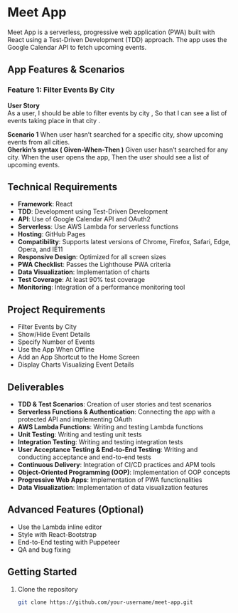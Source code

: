 # Meet App

Meet App is a serverless, progressive web application (PWA) built with React using a Test-Driven Development (TDD) approach. The app uses the Google Calendar API to fetch upcoming events.

## App Features & Scenarios

### Feature 1: Filter Events By City

**User Story**  
As a user, I should be able to filter events by city ,
So that I can see a list of events taking place in that city .

**Scenario 1**
When user hasn’t searched for a specific city, show upcoming events from all cities.  
**Gherkin’s syntax ( Given-When-Then )**
Given user hasn’t searched for any city.
When the user opens the app,
Then the user should see a list of upcoming events.

<!-- - **Filter Events by City**: Search for events in a specific city.
- **Show/Hide Event Details**: Toggle the display of event details.
- **Specify Number of Events**: Determine the number of events displayed.
- **Offline Usage**: The app works offline.
- **App Shortcut**: Add a shortcut to the home screen.
- **Event Visualization**: Display charts to visualize event data. -->

## Technical Requirements

- **Framework**: React
- **TDD**: Development using Test-Driven Development
- **API**: Use of Google Calendar API and OAuth2
- **Serverless**: Use AWS Lambda for serverless functions
- **Hosting**: GitHub Pages
- **Compatibility**: Supports latest versions of Chrome, Firefox, Safari, Edge, Opera, and IE11
- **Responsive Design**: Optimized for all screen sizes
- **PWA Checklist**: Passes the Lighthouse PWA criteria
- **Data Visualization**: Implementation of charts
- **Test Coverage**: At least 90% test coverage
- **Monitoring**: Integration of a performance monitoring tool

## Project Requirements

- Filter Events by City
- Show/Hide Event Details
- Specify Number of Events
- Use the App When Offline
- Add an App Shortcut to the Home Screen
- Display Charts Visualizing Event Details

## Deliverables

- **TDD & Test Scenarios**: Creation of user stories and test scenarios
- **Serverless Functions & Authentication**: Connecting the app with a protected API and implementing OAuth
- **AWS Lambda Functions**: Writing and testing Lambda functions
- **Unit Testing**: Writing and testing unit tests
- **Integration Testing**: Writing and testing integration tests
- **User Acceptance Testing & End-to-End Testing**: Writing and conducting acceptance and end-to-end tests
- **Continuous Delivery**: Integration of CI/CD practices and APM tools
- **Object-Oriented Programming (OOP)**: Implementation of OOP concepts
- **Progressive Web Apps**: Implementation of PWA functionalities
- **Data Visualization**: Implementation of data visualization features

## Advanced Features (Optional)

- Use the Lambda inline editor
- Style with React-Bootstrap
- End-to-End testing with Puppeteer
- QA and bug fixing

## Getting Started

1. Clone the repository
   ```sh
   git clone https://github.com/your-username/meet-app.git
   ```
